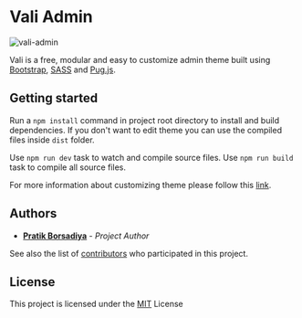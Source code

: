 # Vali Admin

![vali-admin](http://pratikborsadiya.in/blog/vali-admin/vali-admin-banner.gif)

Vali is a free, modular and easy to customize admin theme built using [Bootstrap](https://getbootstrap.com), [SASS](http://sass-lang.com) and [Pug.js](https://pugjs.org/language/attributes.html).

## Getting started

Run a `npm install` command in project root directory to install and build dependencies. If you don't want to edit theme you can use the compiled files inside `dist` folder.

Use `npm run dev` task to watch and compile source files.
Use `npm run build` task to compile all source files.

For more information about customizing theme please follow this [link](http://pratikborsadiya.in/blog/vali-admin/).

## Authors

* **[Pratik Borsadiya](http://pratikborsadiya.in)** - *Project Author*

See also the list of [contributors](https://github.com/pratikborsadiya/vali-admin/graphs/contributors) who participated in this project.

## License

This project is licensed under the [MIT](LICENSE) License
